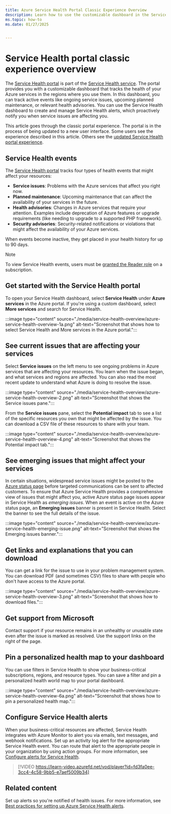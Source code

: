 ```yaml
---
title: Azure Service Health Portal Classic Experience Overview
description: Learn how to use the customizable dashboard in the Service Health portal to track the health of your Azure services in the regions where you use them. 
ms.topic: how-to
ms.date: 01/27/2025


---
```

# Service Health portal classic experience overview

The [Service Health portal](https://portal.azure.com/#view/Microsoft_Azure_Health/AzureHealthBrowseBlade/~/serviceIssues) is part of the [Service Health service](overview.md). The portal provides you with a customizable dashboard that tracks the health of your Azure services in the regions where you use them. In this dashboard, you can track active events like ongoing service issues, upcoming planned maintenance, or relevant health advisories. You can use the Service Health dashboard to create and manage Service Health alerts, which proactively notify you when service issues are affecting you.

This article goes through the classic portal experience. The portal is in the process of being updated to a new user interface. Some users see the experience described in this article. Others see the [updated Service Health portal experience](service-health-portal-update.md).

## Service Health events

The [Service Health portal](https://portal.azure.com/#view/Microsoft_Azure_Health/AzureHealthBrowseBlade/~/serviceIssues) tracks four types of health events that might affect your resources:

- **Service issues**: Problems with the Azure services that affect you right now.
- **Planned maintenance**: Upcoming maintenance that can affect the availability of your services in the future.  
- **Health advisories**: Changes in Azure services that require your attention. Examples include deprecation of Azure features or upgrade requirements (like needing to upgrade to a supported PHP framework).
- **Security advisories**: Security-related notifications or violations that might affect the availability of your Azure services.

When events become inactive, they get placed in your health history for up to 90 days.

> [!NOTE]
> To view Service Health events, users must be [granted the Reader role](/azure/role-based-access-control/role-assignments-portal) on a subscription.

## Get started with the Service Health portal

To open your Service Health dashboard, select **Service Health** under **Azure services** in the Azure portal. If you're using a custom dashboard, select **More services** and search for Service Health.

:::image type="content" source="./media/service-health-overview/azure-service-health-overview-1a.png" alt-text="Screenshot that shows how to select Service Health and More services in the Azure portal.":::

## See current issues that are affecting your services

Select **Service issues** on the left menu to see ongoing problems in Azure services that are affecting your resources. You learn when the issue began, and what services and regions are affected. You can also read the most recent update to understand what Azure is doing to resolve the issue.

:::image type="content" source="./media/service-health-overview/azure-service-health-overview-2.png" alt-text="Screenshot that shows the Service issues pane.":::

From the **Service issues** pane, select the **Potential impact** tab to see a list of the specific resources you own that might be affected by the issue. You can download a CSV file of these resources to share with your team.

:::image type="content" source="./media/service-health-overview/azure-service-health-overview-4.png" alt-text="Screenshot that shows the Potential impact tab.":::

## See emerging issues that might affect your services

In certain situations, widespread service issues might be posted to the [Azure status page](https://azure.status.microsoft) before targeted communications can be sent to affected customers. To ensure that Azure Service Health provides a comprehensive view of issues that might affect you, active Azure status page issues appear in Service Health as *emerging issues*. When an event is active on the Azure status page, an **Emerging issues** banner is present in Service Health. Select the banner to see the full details of the issue.

:::image type="content" source="./media/service-health-overview/azure-service-health-emerging-issue.png" alt-text="Screenshot that shows the Emerging issues banner.":::

## Get links and explanations that you can download

You can get a link for the issue to use in your problem management system. You can download PDF (and sometimes CSV) files to share with people who don't have access to the Azure portal.

:::image type="content" source="./media/service-health-overview/azure-service-health-overview-3.png" alt-text="Screenshot that shows how to download files.":::

## Get support from Microsoft

Contact support if your resource remains in an unhealthy or unusable state even after the issue is marked as resolved. Use the support links on the right of the page.  

## Pin a personalized health map to your dashboard

You can use filters in Service Health to show your business-critical subscriptions, regions, and resource types. You can save a filter and pin a personalized health world map to your portal dashboard.

:::image type="content" source="./media/service-health-overview/azure-service-health-overview-6a.png" alt-text="Screenshot that shows how to pin a personalized health map.":::

## Configure Service Health alerts

When your business-critical resources are affected, Service Health integrates with Azure Monitor to alert you via emails, text messages, and webhook notifications. Set up an activity log alert for the appropriate Service Health event. You can route that alert to the appropriate people in your organization by using action groups. For more information, see [Configure alerts for Service Health](./alerts-activity-log-service-notifications-portal.md).

>[!VIDEO https://learn-video.azurefd.net/vod/player?id=fd3fa0ee-3cc4-4c58-9bb5-e7aef5009b34]

## Related content

Set up alerts so you're notified of health issues. For more information, see [Best practices for setting up Azure Service Health alerts](https://www.youtube.com/watch?v=k5d5ca8K6tc&list=PLLasX02E8BPBBSqygdRvlTnHfp1POwE8K&index=6&t=0s).

